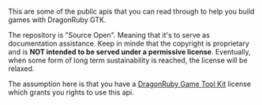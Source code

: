 This are some of the public apis that you can read through to help you
build games with DragonRuby GTK.

The repository is "Source Open". Meaning that it's to serve as
documentation assistance. Keep in minde that the copyright is
proprietary and is **NOT intended to be served under a permissive
license**. Eventually, when some form of long term sustainability is
reached, the license will be relaxed.

The assumption here is that you have a
[DragonRuby Game Tool Kit](http://dragonruby.org) license
which grants you rights to use this api.
